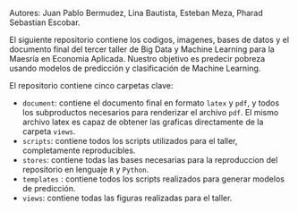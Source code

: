 Autores: Juan Pablo Bermudez, Lina Bautista, Esteban Meza, Pharad Sebastian Escobar.

El siguiente repositorio contiene los codigos, imagenes, bases de datos y el documento final del tercer taller de Big Data y Machine Learning para la Maesría en Economia Aplicada. Nuestro objetivo es predecir pobreza usando modelos de predicción y clasificación de Machine Learning.

El repositorio contiene cinco carpetas clave:

- `document`: contiene el documento final en formato `latex` y `pdf`, y todos los subproductos necesarios para renderizar el archivo `pdf`. El mismo archivo latex es capaz de obtener las graficas directamente de la carpeta `views`.
- `scripts`: contiene todos los scripts utilizados para el taller, completamente reproducibles.
- `stores`: contiene todas las bases necesarias para la reproduccion del repositorio en lenguaje `R` y `Python`.
- `templates` : contiene todos los scripts realizados para generar modelos de predicción.
- `views`: contiene todas las figuras realizadas para el taller.
